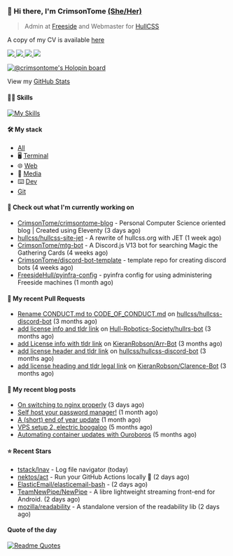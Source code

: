 ### 👋 Hi there, I'm CrimsonTome [(She/Her)](http://pronoun.is/she)

> Admin at [Freeside](https://freeside.co.uk) and Webmaster for [HullCSS](https://hullcss.org)  

A copy of my CV is available [here](https://crimsontome.com/img/cv-10-22.pdf)

<p>
<a href="https://discord.com/users/449573875743981569"><img src="https://img.shields.io/badge/Discord-5865F2?style=for-the-badge&logo=discord&logoColor=white">
<a href="https://crimsontome.com"><img src="https://custom-icon-badges.demolab.com/badge/Website-4c4c51?style=for-the-badge&logo=link&logoColor=white">
<a href="mailto:crimsontome427@protonmail.com"><img src="https://img.shields.io/badge/ProtonMail-8B89CC?style=for-the-badge&logo=protonmail&logoColor=white">
<a href="https://www.linkedin.com/in/matt-clark-aa776b1b4/"><img src="https://img.shields.io/badge/LinkedIn-0077B5?style=for-the-badge&logo=linkedin&logoColor=white">
</p>

[![@crimsontome's Holopin board](https://holopin.me/crimsontome)](https://holopin.io/@crimsontome)

View my [GitHub Stats](/pages/stats.md)

#### 🤹🏻 Skills

[![My Skills](https://skillicons.dev/icons?i=git,docker,vim,bash,cs,html,css,github,githubactions,linux,py,md,vscode,raspberrypi,latex&perline=5)](https://skillicons.dev)

#### 🛠 My stack

- [All](https://github.com/stars/CrimsonTome/lists/my-stack)
- 🖥️ [Terminal](https://github.com/stars/CrimsonTome/lists/terminal)
- 🌐 [Web](https://github.com/stars/CrimsonTome/lists/web)
- 📔 [Media](https://github.com/stars/CrimsonTome/lists/media)
- ⌨️ [Dev](https://github.com/stars/CrimsonTome/lists/dev)
- [Git](https://github.com/stars/CrimsonTome/lists/git)
  
#### 👷 Check out what I'm currently working on

- [CrimsonTome/crimsontome-blog](https://github.com/CrimsonTome/crimsontome-blog) - Personal Computer Science oriented blog | Created using Eleventy (3 days ago)
- [hullcss/hullcss-site-jet](https://github.com/hullcss/hullcss-site-jet) - A rewrite of hullcss.org with JET (1 week ago)
- [CrimsonTome/mtg-bot](https://github.com/CrimsonTome/mtg-bot) - A Discord.js V13 bot for searching Magic the Gathering Cards (4 weeks ago)
- [CrimsonTome/discord-bot-template](https://github.com/CrimsonTome/discord-bot-template) - template repo for creating discord bots (4 weeks ago)
- [FreesideHull/pyinfra-config](https://github.com/FreesideHull/pyinfra-config) - pyinfra config for using administering Freeside machines (1 month ago)


#### 🔨 My recent Pull Requests

- [Rename CONDUCT.md to CODE_OF_CONDUCT.md](https://github.com/hullcss/hullcss-discord-bot/pull/26) on [hullcss/hullcss-discord-bot](https://github.com/hullcss/hullcss-discord-bot) (3 months ago)
- [add license info and tldr link](https://github.com/Hull-Robotics-Society/hullrs-bot/pull/7) on [Hull-Robotics-Society/hullrs-bot](https://github.com/Hull-Robotics-Society/hullrs-bot) (3 months ago)
- [add License info with tldr link](https://github.com/KieranRobson/Arr-Bot/pull/10) on [KieranRobson/Arr-Bot](https://github.com/KieranRobson/Arr-Bot) (3 months ago)
- [add license header and tldr link](https://github.com/hullcss/hullcss-discord-bot/pull/19) on [hullcss/hullcss-discord-bot](https://github.com/hullcss/hullcss-discord-bot) (3 months ago)
- [add license heading and tldr legal link](https://github.com/KieranRobson/Clarence-Bot/pull/28) on [KieranRobson/Clarence-Bot](https://github.com/KieranRobson/Clarence-Bot) (3 months ago)

#### 📜 My recent blog posts

- [On switching to nginx properly](https://crimsontome.com/posts/on-switching-to-nginx-properly/) (3 days ago)
- [Self host your password manager!](https://crimsontome.com/posts/password-managers/) (1 month ago)
- [A (short) end of year update](https://crimsontome.com/posts/a-quick-update/) (1 month ago)
- [VPS setup 2, electric boogaloo](https://crimsontome.com/posts/VPS-setup-2-electric-boogaloo/) (5 months ago)
- [Automating container updates with Ouroboros](https://crimsontome.com/posts/automating-container-updates-with-ouroboros/) (5 months ago)


#### ⭐ Recent Stars

- [tstack/lnav](https://github.com/tstack/lnav) - Log file navigator (today)
- [nektos/act](https://github.com/nektos/act) - Run your GitHub Actions locally 🚀 (2 days ago)
- [ElasticEmail/elasticemail-bash](https://github.com/ElasticEmail/elasticemail-bash) -  (2 days ago)
- [TeamNewPipe/NewPipe](https://github.com/TeamNewPipe/NewPipe) - A libre lightweight streaming front-end for Android. (2 days ago)
- [mozilla/readability](https://github.com/mozilla/readability) - A standalone version of the readability lib (2 days ago)

#### Quote of the day

[![Readme Quotes](https://quotes-github-readme.vercel.app/api?type=horizontal&theme=dark)](https://github.com/piyushsuthar/github-readme-quotes)
<br>
